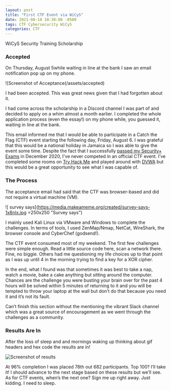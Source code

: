 ```yaml
---
layout: post
title: "First CTF Event via WiCyS"
date: 2021-08-10 10:30:00 -0500
tags: CTF Cybersecurity WiCyS
categories: CTF
---
```




WiCyS Security Training Scholarship

### Accepted

On Thursday, August 5while waiting in line at the bank I saw an email notification pop up on my phone.

![Screenshot of Acceptance(/assets/accepted)

I had been accepted. This was great news given that I had forgotten about it. 

I had come across the scholarship in a Discord channel I was part of and decided to apply on a whim almost a month earlier. I completed the whole application process (even the essay!) on my phone while, you guessed it, waiting in line at the bank. 

This email informed me that I would be able to participate in a Catch the Flag (CTF) event starting the following day, Friday, August 6. I was grateful that this would be a national holiday in Jamaica so I was able to give the event some time. Despite the fact that I successfully [passed my Security+ Exams](https://blog.g5cybersecurity.com/congratulations-to-renee-osbourne-from-jamaica-on-passing-comptia-security/) in December 2020, I've never competed in an official CTF event. I’ve completed some rooms on [Try Hack Me](https://tryhackme.com) and played around with [DVWA](https://dvwa.co.uk) but this would be a great opportunity to see what I was capable of. 

### The Process

The acceptance email had said that the CTF was browser-based and did not require a virtual machine (VM). 

![ survey says](https://media.makeameme.org/created/survey-says-1x8nlx.jpg =250x250 "Survey says")

I mainly used Kali Linux via VMware and Windows to complete the challenges. In terms of tools, I used ZenMap/Nmap, NetCat, WireShark, the browser console and CyberChef (godsend!). 

The CTF event consumed most of my weekend. The first few challenges were simple enough. Read a little source code here, scan a network there. Fine, no biggie. Others had me questioning my life choices up to that point as I was up until 4 in the morning trying to find a key for a XOR cipher. 

In the end, what I found was that sometimes it was best to take a nap, watch a movie, bake a cake anything but sitting around the computer. Chances are the challenge you were busting your brain over for the past 4 hours will be solved within 5 minutes of returning to it and you will be tempted to throw your laptop at the wall but don’t do that because you need it and it’s not its fault. 

Can’t finish this section without the mentioning the vibrant Slack channel which was a great source of encouragement as we went through the challenges as a community.


### Results Are In

After the loss of sleep and and mornings waking up thinking about gif headers and hex code the results are in!

![Screenshot of results](/assets/ssresults)

At 96% completion I was placed 78th out 682 participants. Top 100? I’ll take it! I should advance to the next stage based on these results but we’ll see. As for CTF events, when’s the next one? Sign me up right away. Just kidding. I need to sleep.

